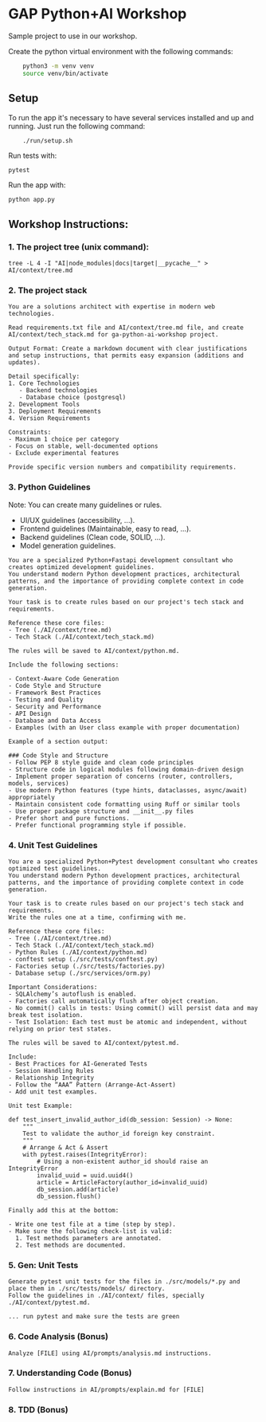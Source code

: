 # GAP Python+AI Workshop

Sample project to use in our workshop.


Create the python virtual environment with the following commands:

```bash
    python3 -m venv venv
    source venv/bin/activate
```


## Setup

To run the app it's necessary to have several services installed and up and running.
Just run the following command:

```bash
    ./run/setup.sh
```

Run tests with:

```
pytest
```

Run the app with:

```
python app.py
```

## Workshop Instructions:

### 1. The project tree (unix command):

```
tree -L 4 -I "AI|node_modules|docs|target|__pycache__" > AI/context/tree.md
```

### 2. The project stack

```
You are a solutions architect with expertise in modern web technologies.

Read requirements.txt file and AI/context/tree.md file, and create AI/context/tech_stack.md for ga-python-ai-workshop project.

Output Format: Create a markdown document with clear justifications and setup instructions, that permits easy expansion (additions and updates).

Detail specifically:
1. Core Technologies
   - Backend technologies
   - Database choice (postgresql)
2. Development Tools
3. Deployment Requirements
4. Version Requirements

Constraints:
- Maximum 1 choice per category
- Focus on stable, well-documented options
- Exclude experimental features

Provide specific version numbers and compatibility requirements.
```

### 3. Python Guidelines

Note: You can create many guidelines or rules.
- UI/UX guidelines (accessibility, ...).
- Frontend guidelines (Maintainable, easy to read, ...).
- Backend guidelines (Clean code, SOLID, ...).
- Model generation guidelines.

```
You are a specialized Python+Fastapi development consultant who creates optimized development guidelines.
You understand modern Python development practices, architectural patterns, and the importance of providing complete context in code generation.

Your task is to create rules based on our project's tech stack and requirements.

Reference these core files:
- Tree (./AI/context/tree.md)
- Tech Stack (./AI/context/tech_stack.md)

The rules will be saved to AI/context/python.md.

Include the following sections:

- Context-Aware Code Generation
- Code Style and Structure
- Framework Best Practices
- Testing and Quality
- Security and Performance
- API Design
- Database and Data Access
- Examples (with an User class example with proper documentation)

Example of a section output:

### Code Style and Structure
- Follow PEP 8 style guide and clean code principles
- Structure code in logical modules following domain-driven design
- Implement proper separation of concerns (router, controllers, models, services)
- Use modern Python features (type hints, dataclasses, async/await) appropriately
- Maintain consistent code formatting using Ruff or similar tools
- Use proper package structure and __init__.py files
- Prefer short and pure functions.
- Prefer functional programming style if possible.
```


### 4. Unit Test Guidelines

```
You are a specialized Python+Pytest development consultant who creates optimized test guidelines.
You understand modern Python development practices, architectural patterns, and the importance of providing complete context in code generation.

Your task is to create rules based on our project's tech stack and requirements.
Write the rules one at a time, confirming with me.

Reference these core files:
- Tree (./AI/context/tree.md)
- Tech Stack (./AI/context/tech_stack.md)
- Python Rules (./AI/context/python.md)
- conftest setup (./src/tests/conftest.py)
- Factories setup (./src/tests/factories.py)
- Database setup (./src/services/orm.py)

Important Considerations:
- SQLAlchemy’s autoflush is enabled.
- Factories call automatically flush after object creation.
- No commit() calls in tests: Using commit() will persist data and may break test isolation.
- Test Isolation: Each test must be atomic and independent, without relying on prior test states.

The rules will be saved to AI/context/pytest.md.

Include:
- Best Practices for AI-Generated Tests
- Session Handling Rules
- Relationship Integrity
- Follow the “AAA” Pattern (Arrange-Act-Assert)
- Add unit test examples.

Unit test Example:

def test_insert_invalid_author_id(db_session: Session) -> None:
    """
    Test to validate the author_id foreign key constraint.
    """
    # Arrange & Act & Assert
    with pytest.raises(IntegrityError):
        # Using a non-existent author_id should raise an IntegrityError
        invalid_uuid = uuid.uuid4()
        article = ArticleFactory(author_id=invalid_uuid)
        db_session.add(article)
        db_session.flush()

Finally add this at the bottom:

- Write one test file at a time (step by step).
- Make sure the following check-list is valid:
  1. Test methods parameters are annotated.
  2. Test methods are documented.
```

### 5. Gen: Unit Tests

```
Generate pytest unit tests for the files in ./src/models/*.py and place them in ./src/tests/models/ directory.
Follow the guidelines in ./AI/context/ files, specially ./AI/context/pytest.md.

... run pytest and make sure the tests are green
```

### 6. Code Analysis (Bonus)

```
Analyze [FILE] using AI/prompts/analysis.md instructions.
```

### 7. Understanding Code (Bonus)

```
Follow instructions in AI/prompts/explain.md for [FILE]
```

### 8. TDD (Bonus)

```

```

